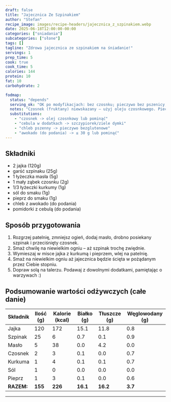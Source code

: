 ```yaml
---
draft: false
title: "Jajecznica Ze Szpinakiem"
author: "Stefan"
recipe_image: images/recipe-headers/jajecznica_z_szpinakiem.webp
date: 2025-06-18T12:00:00-00:00
categories: ["sniadania"]
subcategories: ["słone"]
tags: []
tagline: "Zdrowa jajecznica ze szpinakiem na śniadanie!"
servings: 1
prep_time: 5
cook: true
cook_time: 5
calories: 144
protein: 10
fat: 10
carbohydrate: 2

fodmap:
  status: "depends"
  serving_ok: "OK po modyfikacjach: bez czosnku; pieczywo bez pszenicy; awokado ≤ 30 g; pomidorki ≤ 5 szt."
  notes: "Czosnek (fruktany) niewskazany – użyj oleju czosnkowego. Pieczywo pszenne zawiera fruktany – wybierz bezglutenowe. Awokado tylko w małej porcji. Szpinak i jajka są bezpieczne."
  substitutions:
    - "czosnek -> olej czosnkowy lub pominąć"
    - "cebula w dodatkach -> szczypiorek/ziele dymki"
    - "chleb pszenny -> pieczywo bezglutenowe"
    - "awokado (do podania) -> ≤ 30 g lub pominąć"
---
```


## Składniki
- 2 jajka (120g)
- garść szpinaku (25g)
- 1 łyżeczka masła (5g)
- 1 mały ząbek czosnku (2g)
- 1/3 łyżeczki kurkumy (1g)
- sól do smaku (1g)
- pieprz do smaku (1g)
- chleb z awokado (do podania)
- pomidorki z cebulą (do podania)

## Sposób przygotowania
1. Rozgrzej patelnię, zmniejsz ogień, dodaj masło, drobno posiekany szpinak i przeciśnięty czosnek.
2. Smaż chwilę na niewielkim ogniu – aż szpinak trochę zwiędnie. 
3. Wymieszaj w misce jajka z kurkumą i pieprzem, wlej na patelnię.
4. Smaż na niewielkim ogniu aż jajecznica będzie ścięta w pożądanym przez Ciebie stopniu. 
5. Dopraw solą na talerzu. Podawaj z dowolnymi dodatkami, pamiętając o warzywach :)

## Podsumowanie wartości odżywczych (całe danie)

| Składnik         | Ilość (g) | Kalorie (kcal) | Białko (g) | Tłuszcze (g) | Węglowodany (g) |
|------------------|-----------|---------------|------------|--------------|-----------------|
| Jajka            | 120       | 172           | 15.1       | 11.8         | 0.8             |
| Szpinak          | 25        | 6             | 0.7        | 0.1          | 0.9             |
| Masło            | 5         | 38            | 0.0        | 4.2          | 0.0             |
| Czosnek          | 2         | 3             | 0.1        | 0.0          | 0.7             |
| Kurkuma          | 1         | 4             | 0.1        | 0.1          | 0.7             |
| Sól              | 1         | 0             | 0.0        | 0.0          | 0.0             |
| Pieprz           | 1         | 3             | 0.1        | 0.0          | 0.6             |
| **RAZEM:**       | **155**   | **226**       | **16.1**   | **16.2**     | **3.7**         |

---